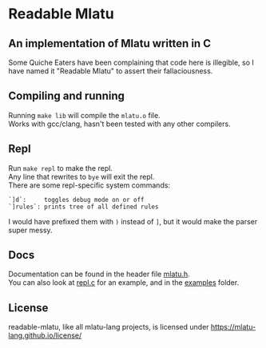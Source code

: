 # Readable Mlatu 
## An implementation of Mlatu written in C
Some Quiche Eaters have been complaining that code here is illegible, so I have named it "Readable Mlatu" to assert their fallaciousness.  

## Compiling and running
Running `make lib` will compile the `mlatu.o` file.  
Works with gcc/clang, hasn't been tested with any other compilers.  

## Repl
Run `make repl` to make the repl.  
Any line that rewrites to `bye` will exit the repl.  
There are some repl-specific system commands:
```
`]d`:     toggles debug mode on or off
`]rules`: prints tree of all defined rules  
```
I would have prefixed them with `)` instead of `]`, but it would make the parser super messy.

## Docs
Documentation can be found in the header file [mlatu.h](mlatu.h).  
You can also look at [repl.c](repl.c) for an example, and in the [examples](examples/) folder.  

## License
readable-mlatu, like all mlatu-lang projects, is licensed under https://mlatu-lang.github.io/license/
